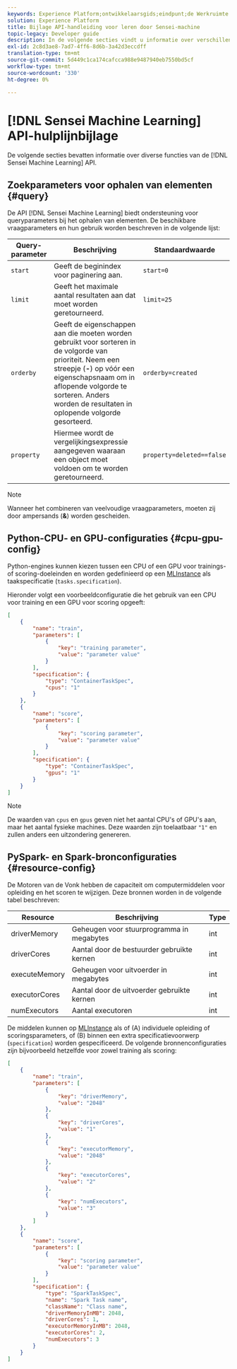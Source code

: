 ```yaml
---
keywords: Experience Platform;ontwikkelaarsgids;eindpunt;de Werkruimte van de Wetenschap van Gegevens;populaire onderwerpen;
solution: Experience Platform
title: Bijlage API-handleiding voor leren door Sensei-machine
topic-legacy: Developer guide
description: In de volgende secties vindt u informatie over verschillende functies van de API voor leren van Sensei-machines.
exl-id: 2c8d3ae8-7ad7-4ff6-8d6b-3a42d3eccdff
translation-type: tm+mt
source-git-commit: 5d449c1ca174cafcca988e9487940eb7550bd5cf
workflow-type: tm+mt
source-wordcount: '330'
ht-degree: 0%

---
```


# [!DNL Sensei Machine Learning] API-hulplijnbijlage

De volgende secties bevatten informatie over diverse functies van de [!DNL Sensei Machine Learning] API.

## Zoekparameters voor ophalen van elementen {#query}

De API [!DNL Sensei Machine Learning] biedt ondersteuning voor queryparameters bij het ophalen van elementen. De beschikbare vraagparameters en hun gebruik worden beschreven in de volgende lijst:

| Query-parameter | Beschrijving | Standaardwaarde |
| --------------- | ----------- | ------- |
| `start` | Geeft de beginindex voor paginering aan. | `start=0` |
| `limit` | Geeft het maximale aantal resultaten aan dat moet worden geretourneerd. | `limit=25` |
| `orderby` | Geeft de eigenschappen aan die moeten worden gebruikt voor sorteren in de volgorde van prioriteit. Neem een streepje (**-**) op vóór een eigenschapsnaam om in aflopende volgorde te sorteren. Anders worden de resultaten in oplopende volgorde gesorteerd. | `orderby=created` |
| `property` | Hiermee wordt de vergelijkingsexpressie aangegeven waaraan een object moet voldoen om te worden geretourneerd. | `property=deleted==false` |

>[!NOTE]
>
>Wanneer het combineren van veelvoudige vraagparameters, moeten zij door ampersands (**&amp;**) worden gescheiden.

## Python-CPU- en GPU-configuraties {#cpu-gpu-config}

Python-engines kunnen kiezen tussen een CPU of een GPU voor trainings- of scoring-doeleinden en worden gedefinieerd op een [MLInstance](./mlinstances.md) als taakspecificatie (`tasks.specification`).

Hieronder volgt een voorbeeldconfiguratie die het gebruik van een CPU voor training en een GPU voor scoring opgeeft:

```json
[
    {
        "name": "train",
        "parameters": [
            {
                "key": "training parameter",
                "value": "parameter value"
            }    
        ],
        "specification": {
            "type": "ContainerTaskSpec",
            "cpus": "1"
        }
    },
    {
        "name": "score",
        "parameters": [
            {
                "key": "scoring parameter",
                "value": "parameter value" 
            }
        ],
        "specification": {
            "type": "ContainerTaskSpec",
            "gpus": "1"
        }
    }
]
```

>[!NOTE]
>
>De waarden van `cpus` en `gpus` geven niet het aantal CPU&#39;s of GPU&#39;s aan, maar het aantal fysieke machines. Deze waarden zijn toelaatbaar `"1"` en zullen anders een uitzondering genereren.

## PySpark- en Spark-bronconfiguraties {#resource-config}

De Motoren van de Vonk hebben de capaciteit om computermiddelen voor opleiding en het scoren te wijzigen. Deze bronnen worden in de volgende tabel beschreven:

| Resource | Beschrijving | Type |
| -------- | ----------- | ---- |
| driverMemory | Geheugen voor stuurprogramma in megabytes | int |
| driverCores | Aantal door de bestuurder gebruikte kernen | int |
| executeMemory | Geheugen voor uitvoerder in megabytes | int |
| executorCores | Aantal door de uitvoerder gebruikte kernen | int |
| numExecutors | Aantal executoren | int |

De middelen kunnen op [MLInstance](./mlinstances.md) als of (A) individuele opleiding of scoringsparameters, of (B) binnen een extra specificatievoorwerp (`specification`) worden gespecificeerd. De volgende bronnenconfiguraties zijn bijvoorbeeld hetzelfde voor zowel training als scoring:

```json
[
    {
        "name": "train",
        "parameters": [
            {
                "key": "driverMemory",
                "value": "2048"
            },
            {
                "key": "driverCores",
                "value": "1"
            },
            {
                "key": "executorMemory",
                "value": "2048"
            },
            {
                "key": "executorCores",
                "value": "2"
            },
            {
                "key": "numExecutors",
                "value": "3"
            }
        ]
    },
    {
        "name": "score",
        "parameters": [
            {
                "key": "scoring parameter",
                "value": "parameter value"
            }
        ],
        "specification": {
            "type": "SparkTaskSpec",
            "name": "Spark Task name",
            "className": "Class name",
            "driverMemoryInMB": 2048,
            "driverCores": 1,
            "executorMemoryInMB": 2048,
            "executorCores": 2,
            "numExecutors": 3
        }
    }
]
```
